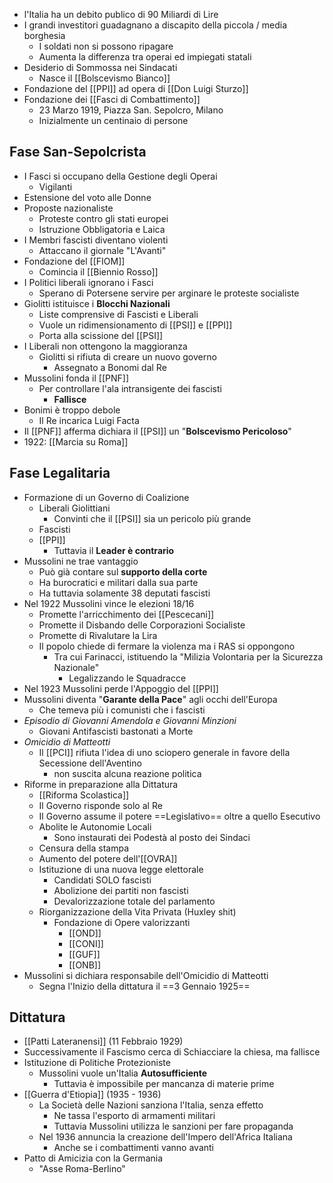 - l'Italia ha un debito publico di 90 Miliardi di Lire
- I grandi investitori guadagnano a discapito della piccola / media borghesia
	- I soldati non si possono ripagare
	- Aumenta la differenza tra operai ed impiegati statali
- Desiderio di Sommossa nei Sindacati
	- Nasce il [[Bolscevismo Bianco]]
- Fondazione del [[PPI]] ad opera di [[Don Luigi Sturzo]]
- Fondazione dei [[Fasci di Combattimento]]
	- 23 Marzo 1919, Piazza San. Sepolcro, Milano
	- Inizialmente un centinaio di persone

## Fase San-Sepolcrista
- I Fasci si occupano della Gestione degli Operai
	- Vigilanti
- Estensione del voto alle Donne
- Proposte nazionaliste
	- Proteste contro gli stati europei
	- Istruzione Obbligatoria e Laica
- I Membri fascisti diventano violenti
	- Attaccano il giornale "L'Avanti"
- Fondazione del [[FIOM]]
	- Comincia il [[Biennio Rosso]]
- I Politici liberali ignorano i Fasci
	- Sperano di Potersene servire per arginare le proteste socialiste
- Giolitti istituisce i **Blocchi Nazionali**
	- Liste comprensive di Fascisti e Liberali
	- Vuole un ridimensionamento di [[PSI]] e [[PPI]]
	- Porta alla scissione del [[PSI]]
- I Liberali non ottengono la maggioranza
	- Giolitti si rifiuta di creare un nuovo governo
		- Assegnato a Bonomi dal Re
- Mussolini fonda il [[PNF]]
	- Per controllare l'ala intransigente dei fascisti
		- **Fallisce**
- Bonimi è troppo debole
	- Il Re incarica Luigi Facta
- Il [[PNF]] afferma dichiara il [[PSI]] un "**Bolscevismo Pericoloso**"
- 1922: [[Marcia su Roma]]

## Fase Legalitaria
- Formazione di un Governo di Coalizione
	- Liberali Giolittiani
		- Convinti che il [[PSI]] sia un pericolo più grande
	- Fascisti
	- [[PPI]]
		- Tuttavia il **Leader è contrario**
- Mussolini ne trae vantaggio
	- Può già contare sul **supporto della corte**
	- Ha burocratici e militari dalla sua parte
	- Ha tuttavia solamente 38 deputati fascisti
- Nel 1922 Mussolini vince le elezioni 18/16
	- Promette l'arricchimento dei [[Pescecani]]
	- Promette il Disbando delle Corporazioni Socialiste
	- Promette di Rivalutare la Lira
	- Il popolo chiede di fermare la violenza ma i RAS si oppongono
		- Tra cui Farinacci, istituendo la "Milizia Volontaria per la Sicurezza Nazionale"
			- Legalizzando le Squadracce
- Nel 1923 Mussolini perde l'Appoggio del [[PPI]]
- Mussolini diventa "**Garante della Pace**" agli occhi dell'Europa
	- Che temeva più i comunisti che i fascisti
- *Episodio di Giovanni Amendola e Giovanni Minzioni*
	- Giovani Antifascisti bastonati a Morte
- *Omicidio di Matteotti*
	- Il [[PCI]] rifiuta l'idea di uno sciopero generale in favore della Secessione dell'Aventino
		- non suscita alcuna reazione politica
- Riforme in preparazione alla Dittatura
	- [[Riforma Scolastica]]
	- Il Governo risponde solo al Re
	- Il Governo assume il potere ==Legislativo== oltre a quello Esecutivo
	- Abolite le Autonomie Locali
		- Sono instaurati dei Podestà al posto dei Sindaci
	- Censura della stampa
	- Aumento del potere dell'[[OVRA]]
	- Istituzione di una nuova legge elettorale
		- Candidati SOLO fascisti
		- Abolizione dei partiti non fascisti
		- Devalorizzazione totale del parlamento
	- Riorganizzazione della Vita Privata (Huxley shit)
		- Fondazione di Opere valorizzanti
			- [[OND]]
			- [[CONI]]
			- [[GUF]]
			- [[ONB]]
- Mussolini si dichiara responsabile dell'Omicidio di Matteotti
	- Segna l'Inizio della dittatura il ==3 Gennaio 1925==

## Dittatura
- [[Patti Lateranensi]] (11 Febbraio 1929)
- Successivamente il Fascismo cerca di Schiacciare la chiesa, ma fallisce
- Istituzione di Politiche Protezioniste
	- Mussolini vuole un'Italia **Autosufficiente**
		- Tuttavia è impossibile per mancanza di materie prime
- [[Guerra d'Etiopia]] (1935 - 1936)
	- La Società delle Nazioni sanziona l'Italia, senza effetto
		- Ne tassa l'esporto di armamenti militari
		- Tuttavia Mussolini utilizza le sanzioni per fare propaganda
	- Nel 1936 annuncia la creazione dell'Impero dell'Africa Italiana
		- Anche se i combattimenti vanno avanti
- Patto di Amicizia con la Germania
	- "Asse Roma-Berlino"